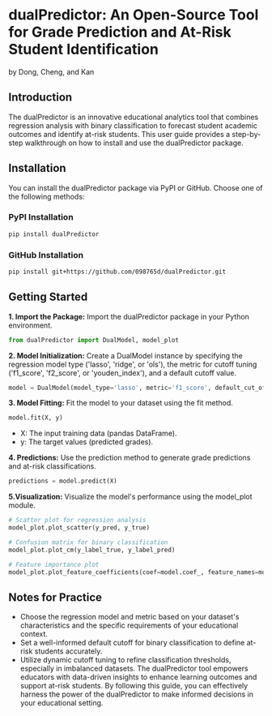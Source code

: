 # dualPredictor: An Open-Source Tool for Grade Prediction and At-Risk Student Identification

by Dong, Cheng, and Kan

## Introduction

The dualPredictor is an innovative educational analytics tool that combines regression analysis with binary classification to forecast student academic outcomes and identify at-risk students. This user guide provides a step-by-step walkthrough on how to install and use the dualPredictor package.

## Installation

You can install the dualPredictor package via PyPI or GitHub. Choose one of the following methods:

### PyPI Installation

```bash
pip install dualPredictor
```
### GitHub Installation
```bash
pip install git+https://github.com/098765d/dualPredictor.git
```

## Getting Started
**1. Import the Package:** Import the dualPredictor package in your Python environment.
```python
from dualPredictor import DualModel, model_plot
```
**2. Model Initialization:** Create a DualModel instance by specifying the regression model type ('lasso', 'ridge', or 'ols'), the metric for cutoff tuning ('f1_score', 'f2_score', or 'youden_index'), and a default cutoff value.
```python
model = DualModel(model_type='lasso', metric='f1_score', default_cut_off=2.5)
```
**3. Model Fitting:** Fit the model to your dataset using the fit method.
```python
model.fit(X, y)
```
- X: The input training data (pandas DataFrame).
- y: The target values (predicted grades).

**4. Predictions:** Use the prediction method to generate grade predictions and at-risk classifications.
  ```python
predictions = model.predict(X)
```

**5.Visualization:** Visualize the model's performance using the model_plot module.
```python
# Scatter plot for regression analysis
model_plot.plot_scatter(y_pred, y_true)

# Confusion matrix for binary classification
model_plot.plot_cm(y_label_true, y_label_pred)

# Feature importance plot
model_plot.plot_feature_coefficients(coef=model.coef_, feature_names=model.feature_names_in_)
```

## Notes for Practice
- Choose the regression model and metric based on your dataset's characteristics and the specific requirements of your educational context.
- Set a well-informed default cutoff for binary classification to define at-risk students accurately.
- Utilize dynamic cutoff tuning to refine classification thresholds, especially in imbalanced datasets.
The dualPredictor tool empowers educators with data-driven insights to enhance learning outcomes and support at-risk students. By following this guide, you can effectively harness the power of the dualPredictor to make informed decisions in your educational setting.
